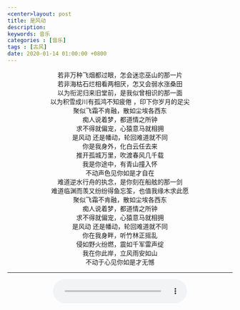 ```yaml
---
<center>layout: post
title: 是风动
description: 
keywords: 音乐
categories : [音乐]
tags : [古风]
date: 2020-01-14 01:00:00 +0800
---
```


<center> 若非万种飞烟都过眼，怎会迷恋巫山的那一片 </center>
<center>若非海枯石烂相看两相厌，怎又会弱水涨桑田

<center>以为衔泥归来旧堂前，是我似曾相识的那一面

<center>以为积雪成川有孤鸿不知疲倦 ，印下你岁月的足尖

<center>聚似飞霜不肯融，散如尘埃各西东

<center>痴人说着梦，都道情之所钟

<center>求不得就偏宠，心猿意马就相拥

<center>是风动 还是幡动，轮回难道就不同

<center>你是我身外，化白云任去来

<center>推开孤城万里，吹渡春风几千载

<center>我是你途中，有青山撞入怀

<center>不动声色见你如是才自在

<center>难道逆水行舟的执念，是你刻在船舷的那一剑

<center>难道临渊而羡又纷纷得鱼忘筌，也值我缘木求此愿 

<center>聚似飞霜不肯融，散如尘埃各西东

<center>痴人说着梦，都道情之所钟

<center>求不得就偏宠，心猿意马就相拥

<center>是风动 还是幡动，轮回难道就不同

<center>你在我身畔，听竹林正摇乱

<center>侵如野火纷燃，震如千军雷声绽

<center>我在你此岸，立风雨安如山
<center>不动于心见你如是才无憾</center>

***



<center><audio controls="" loop="false" preload="none">
    <source src="https://pro-file.xiaoheiban.cn/202001/c1f99127-efb3-41e8-a57c-ed2610dbe132.mp3" type="audio/mp3">
</audio>